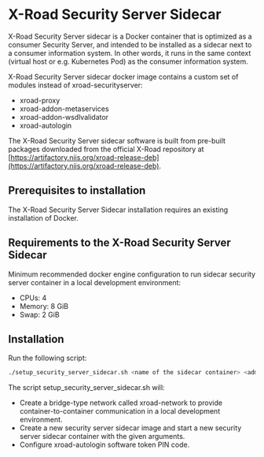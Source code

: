 # X-Road Security Server Sidecar

X-Road Security Server sidecar is a Docker container that is optimized as a consumer Security Server, and intended to be installed as a sidecar next to a consumer information system. In other words, it runs in the same context (virtual host or e.g. Kubernetes Pod) as the consumer information system.

X-Road Security Server sidecar docker image contains a custom set of modules instead of xroad-securityserver:

- xroad-proxy
- xroad-addon-metaservices
- xroad-addon-wsdlvalidator
- xroad-autologin

The X-Road Security Server sidecar software is built from pre-built packages downloaded from the official X-Road repository at [https://artifactory.niis.org/xroad-release-deb](https://artifactory.niis.org/xroad-release-deb).

## Prerequisites to installation

The X-Road Security Server Sidecar installation requires an existing installation of Docker.

## Requirements to the X-Road Security Server Sidecar

Minimum recommended docker engine configuration to run sidecar security server container in a local development environment:

- CPUs: 4
- Memory: 8 GiB
- Swap: 2 GiB

## Installation

Run the following script:

  ```bash
  ./setup_security_server_sidecar.sh <name of the sidecar container> <admin UI port> <software token PIN code> <admin UI username>
  ```

The script setup_security_server_sidecar.sh will:

- Create a bridge-type network called xroad-network to provide container-to-container communication in a local development environment.
- Create a new security server sidecar image and start a new security server sidecar container with the given arguments.
- Configure xroad-autologin software token PIN code.
